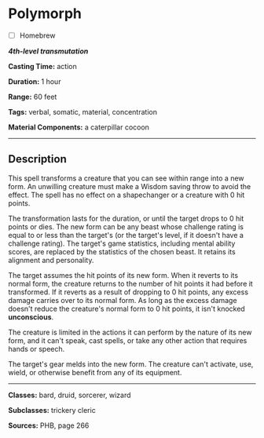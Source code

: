 # Polymorph

- [ ] Homebrew

***4th-level transmutation***

**Casting Time:** action

**Duration:** 1 hour

**Range:** 60 feet

**Tags:** verbal, somatic, material, concentration

**Material Components:** a caterpillar cocoon

---

## Description
This spell transforms a creature that you can see within range into a new form.
An unwilling creature must make a Wisdom saving throw to avoid the effect.
The spell has no effect on a shapechanger or a creature with 0 hit points.

The transformation lasts for the duration, or until the target drops to 0 hit points or dies.
The new form can be any beast whose challenge rating is equal to or less than the target's (or the target's level, if it doesn't have a challenge rating).
The target's game statistics, including mental ability scores, are replaced by the statistics of the chosen beast.
It retains its alignment and personality.

The target assumes the hit points of its new form.
When it reverts to its normal form, the creature returns to the number of hit points it had before it transformed.
If it reverts as a result of dropping to 0 hit points, any excess damage carries over to its normal form.
As long as the excess damage doesn't reduce the creature's normal form to 0 hit points, it isn't knocked **unconscious**.

The creature is limited in the actions it can perform by the nature of its new form, and it can't speak, cast spells, or take any other action that requires hands or speech.

The target's gear melds into the new form.
The creature can't activate, use, wield, or otherwise benefit from any of its equipment.

---

**Classes:** bard, druid, sorcerer, wizard

**Subclasses:** trickery cleric

**Sources:** PHB, page 266
